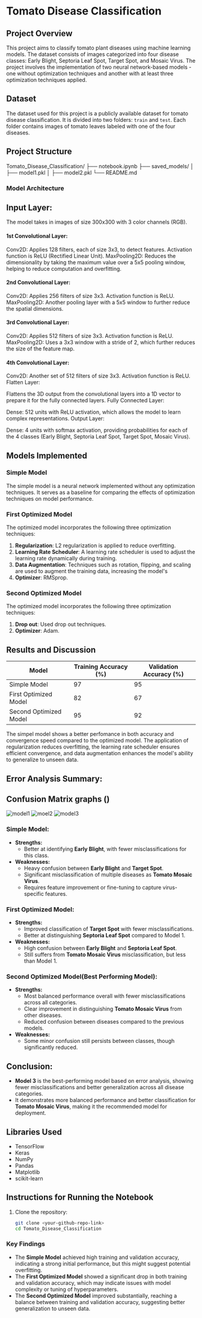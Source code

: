 # Tomato Disease Classification

## Project Overview

This project aims to classify tomato plant diseases using machine learning models. The dataset consists of images categorized into four disease classes: Early Blight, Septoria Leaf Spot, Target Spot, and Mosaic Virus. The project involves the implementation of two neural network-based models - one without optimization techniques and another with at least three optimization techniques applied.

## Dataset

The dataset used for this project is a publicly available dataset for tomato disease classification. It is divided into two folders: `train` and `test`. Each folder contains images of tomato leaves labeled with one of the four diseases.

## Project Structure

Tomato_Disease_Classification/ ├── notebook.ipynb ├── saved_models/ │ ├── model1.pkl │ ├── model2.pkl └── README.md

### Model Architecture
## Input Layer:

The model takes in images of size 300x300 with 3 color channels (RGB).
#### 1st Convolutional Layer:

Conv2D: Applies 128 filters, each of size 3x3, to detect features. Activation function is ReLU (Rectified Linear Unit).
MaxPooling2D: Reduces the dimensionality by taking the maximum value over a 5x5 pooling window, helping to reduce computation and overfitting.
#### 2nd Convolutional Layer:

Conv2D: Applies 256 filters of size 3x3. Activation function is ReLU.
MaxPooling2D: Another pooling layer with a 5x5 window to further reduce the spatial dimensions.
#### 3rd Convolutional Layer:

Conv2D: Applies 512 filters of size 3x3. Activation function is ReLU.
MaxPooling2D: Uses a 3x3 window with a stride of 2, which further reduces the size of the feature map.
#### 4th Convolutional Layer:

Conv2D: Another set of 512 filters of size 3x3. Activation function is ReLU.
Flatten Layer:

Flattens the 3D output from the convolutional layers into a 1D vector to prepare it for the fully connected layers.
Fully Connected Layer:

Dense: 512 units with ReLU activation, which allows the model to learn complex representations.
Output Layer:

Dense: 4 units with softmax activation, providing probabilities for each of the 4 classes (Early Blight, Septoria Leaf Spot, Target Spot, Mosaic Virus).

## Models Implemented

### Simple Model
The simple model is a neural network implemented without any optimization techniques. It serves as a baseline for comparing the effects of optimization techniques on model performance.
 
### First Optimized Model
The optimized model incorporates the following three optimization techniques:


1. **Regularization**: L2 regularization is applied to reduce overfitting.
2. **Learning Rate Scheduler**: A learning rate scheduler is used to adjust the learning rate dynamically during training.
3. **Data Augmentation**: Techniques such as rotation, flipping, and scaling are used to augment the training data, increasing the model's 
2. **Optimizer**: RMSprop.

### Second Optimized Model
The optimized model incorporates the following three optimization techniques:

1. **Drop out**: Used drop out techniques.
2. **Optimizer**: Adam.


## Results and Discussion

| **Model**               | **Training Accuracy (%)** | **Validation Accuracy (%)** |
|-------------------------|--------------------------|----------------------------|
| Simple Model            | 97                       | 95                         |
| First Optimized Model   | 82                       | 67                         |
| Second Optimized Model  | 95                       | 92                         |



The simpel model shows a better perfomance in both accuracy and convergence speed compared to the optimized model. The application of regularization reduces overfitting, the learning rate scheduler ensures efficient convergence, and data augmentation enhances the model's ability to generalize to unseen data.




## Error Analysis Summary:

## Confusion Matrix graphs ()
![model1](https://github.com/user-attachments/assets/0882bf34-8b05-4b13-aa19-152c3dba397b)
![moel2](https://github.com/user-attachments/assets/b5492090-bf67-428f-9302-f964af596f82)
![model3](https://github.com/user-attachments/assets/6f53e97c-2116-45d0-b31d-dedcd62b96fb)

### Simple Model:
- **Strengths:**
  - Better at identifying **Early Blight**, with fewer misclassifications for this class.
- **Weaknesses:**
  - Heavy confusion between **Early Blight** and **Target Spot**.
  - Significant misclassification of multiple diseases as **Tomato Mosaic Virus**.
  - Requires feature improvement or fine-tuning to capture virus-specific features.

### First Optimized Model:
- **Strengths:**
  - Improved classification of **Target Spot** with fewer misclassifications.
  - Better at distinguishing **Septoria Leaf Spot** compared to Model 1.
- **Weaknesses:**
  - High confusion between **Early Blight** and **Septoria Leaf Spot**.
  - Still suffers from **Tomato Mosaic Virus** misclassification, but less than Model 1.

### Second Optimized Model(Best Performing Model):
- **Strengths:**
  - Most balanced performance overall with fewer misclassifications across all categories.
  - Clear improvement in distinguishing **Tomato Mosaic Virus** from other diseases.
  - Reduced confusion between diseases compared to the previous models.
- **Weaknesses:**
  - Some minor confusion still persists between classes, though significantly reduced.
  
## Conclusion:
- **Model 3** is the best-performing model based on error analysis, showing fewer misclassifications and better generalization across all disease categories.
- It demonstrates more balanced performance and better classification for **Tomato Mosaic Virus**, making it the recommended model for deployment.
  

## Libraries Used

- TensorFlow
- Keras
- NumPy
- Pandas
- Matplotlib
- scikit-learn

## Instructions for Running the Notebook

1. Clone the repository:
   ```bash
   git clone <your-github-repo-link>
   cd Tomato_Disease_Classification


### Key Findings

- The **Simple Model** achieved high training and validation accuracy, indicating a strong initial performance, but this might suggest potential overfitting.
- The **First Optimized Model** showed a significant drop in both training and validation accuracy, which may indicate issues with model complexity or tuning of hyperparameters.
- The **Second Optimized Model** improved substantially, reaching a balance between training and validation accuracy, suggesting better generalization to unseen data.

